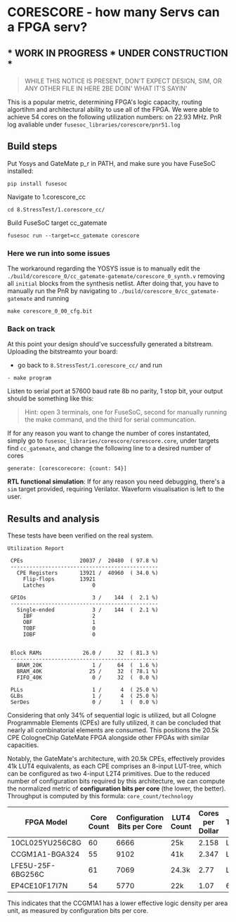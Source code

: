 # CORESCORE - how many Servs can a FPGA serv?
## * WORK IN PROGRESS * UNDER CONSTRUCTION *
> WHILE THIS NOTICE IS PRESENT, DON'T EXPECT DESIGN, SIM, OR ANY OTHER FILE IN HERE 2BE DOIN' WHAT IT'S SAYIN'

This is a popular metric, determining FPGA's logic capacity, routing algortihm and architectural ability to use all of the FPGA. We were able to achieve 54 cores on the following utilization numbers: on 22.93 MHz. PnR log avaliable under `fusesoc_libraries/corescore/pnr51.log`

## Build steps
Put Yosys and GateMate p_r in PATH, and make sure you have FuseSoC installed:
```
pip install fusesoc
```
Navigate to 1.corescore_cc
```
cd 8.StressTest/1.corescore_cc/
```
Build FuseSoC target cc_gatemate
```
fusesoc run --target=cc_gatemate corescore
```
### **Here we run into some issues**
The workaround regarding the YOSYS issue is to manually edit the `./build/corescore_0/cc_gatemate-gatemate/corescore_0_synth.v` removing all `initial` blocks from the synthesis netlist. After doing that, you have to manually run the PnR by navigating to `./build/corescore_0/cc_gatemate-gatemate` and running 
```
make corescore_0_00_cfg.bit
```
### **Back on track**

At this point your design should've successfully generated a bitstream. Uploading the bitstreamto your board: 
- go back to `8.StressTest/1.corescore_cc/` and run
```
- make program
```
Listen to serial port at 57600 baud rate 8b no parity, 1 stop bit, your output should be something like this:

> Hint: open 3 terminals, one for FuseSoC, second for manually running the make command, and the third for serial communcation.

If for any reason you want to change the number of cores instantated, simply go to `fusesoc_libraries/corescore/corescore.core`, under targets find `cc_gatemate`, and change the following line to a desired number of cores
```
generate: [corescorecore: {count: 54}]
```

**RTL functional simulation**:
If for any reason you need debugging, there's a `sim` target provided, requiring Verilator. Waveform visualisation is left to the user.
## Results and analysis
These tests have been verified on the real system.
```
Utilization Report

 CPEs                  20037 /  20480  ( 97.8 %)
 -----------------------------------------------
   CPE Registers       13921 /  40960  ( 34.0 %)
     Flip-flops        13921
     Latches               0

 GPIOs                     3 /    144  (  2.1 %)
 -----------------------------------------------
   Single-ended            3 /    144  (  2.1 %)
     IBF                   2
     OBF                   1
     TOBF                  0
     IOBF                  0


 Block RAMs             26.0 /     32  ( 81.3 %)
 -----------------------------------------------
   BRAM_20K                1 /     64  (  1.6 %)
   BRAM_40K               25 /     32  ( 78.1 %)
   FIFO_40K                0 /     32  (  0.0 %)

 PLLs                      1 /      4  ( 25.0 %)
 GLBs                      1 /      4  ( 25.0 %)
 SerDes                    0 /      1  (  0.0 %)
```

Considering that only 34% of sequential logic is utilized, but all Cologne Programmable Elements (CPEs) are fully utilized, it can be concluded that nearly all combinatorial elements are consumed. This positions the 20.5k CPE CologneChip GateMate FPGA alongside other FPGAs with similar capacities. 


Notably, the GateMate's architecture, with 20.5k CPEs, effectively provides 41k LUT4 equivalents, as each CPE comprises an 8-input LUT-tree, which can be configured as two 4-input L2T4 primitives. Due to the reduced number of configuration bits required by this architecture, we can compute the normalized metric of **configuration bits per core** (the lower, the better). Throughput is computed by this formula: `core_count/technology`

| FPGA Model         | Core Count | Configuration Bits per Core | LUT4 Count | Cores per Dollar | Technology | Throughput per Dollar |
|--------------------|-----------|-----------------------------|------------|------------------|------------|----------------------|
| 10CL025YU256C8G   | 60        | 6666                        | 25k        | 2.158            | LP 20nm    | 108                  |
| CCGM1A1-BGA324    | 55        | 9102                        | 41k        | 2.347            | LP 28nm    | 83.85                |
| LFE5U-25F-6BG256C | 61        | 7069                        | 24.3k      | 2.77             | LP 40nm    | 72.37                |
| EP4CE10F17I7N     | 54        | 5770                        | 22k        | 1.07             | 60nm       | 17.83                |

This indicates that the CCGM1A1 has a lower effective logic density per area unit, as measured by configuration bits per core.